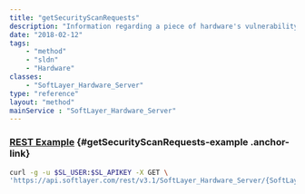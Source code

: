 ```yaml
---
title: "getSecurityScanRequests"
description: "Information regarding a piece of hardware's vulnerability scan requests."
date: "2018-02-12"
tags:
    - "method"
    - "sldn"
    - "Hardware"
classes:
    - "SoftLayer_Hardware_Server"
type: "reference"
layout: "method"
mainService : "SoftLayer_Hardware_Server"
---
```


### [REST Example](#getSecurityScanRequests-example) <a href="/article/rest/"><i class="fas fa-question"></i></a> {#getSecurityScanRequests-example .anchor-link} 
```bash
curl -g -u $SL_USER:$SL_APIKEY -X GET \
'https://api.softlayer.com/rest/v3.1/SoftLayer_Hardware_Server/{SoftLayer_Hardware_ServerID}/getSecurityScanRequests'
```
